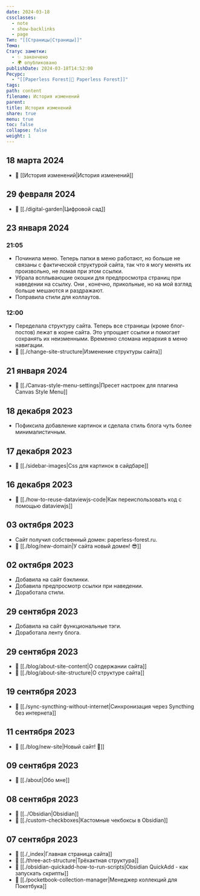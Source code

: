 ```yaml
---
date: 2024-03-18
cssclasses:
  - note
  - show-backlinks
  - page
Тип: "[[Страницы|Страницы]]"
Тема: 
Статус заметки:
  - ✨ закончено
  - 🌍 опубликовано
publishDate: 2024-03-18T14:52:00
Ресурс:
  - "[[Paperless Forest|🌱 Paperless Forest]]"
tags: 
path: content
filename: История изменений
parent: 
title: История изменений
share: true
menu: true
toc: false
collapse: false
weight: 1
---
```


## 18 марта 2024

- 📄 [[История изменений|История изменений]]

## 29 февраля 2024

- 📄 [[./digital-garden|Цифровой сад]] 

## 23 января 2024

### 21:05

- Починила меню. Теперь папки в меню работают, но больше не связаны с фактической структурой сайта, так что я могу менять их произвольно, не ломая при этом ссылки.
- Убрала всплывающие окошки для предпросмотра страниц при наведении на ссылку. Они , конечно, прикольные, но на мой взгляд больше мешаются и раздражают.
- Поправила стили для коллаутов.

### 12:00

- Переделала структуру сайта. Теперь все страницы (кроме блог-постов) лежат в корне сайта. Это упрощает ссылки и помогает сохранять их неизменными. Временно сломана иерархия в меню навигации.
- 📄 [[./change-site-structure|Изменение структуры сайта]] 

## 21 января 2024

- 📄 [[./Canvas-style-menu-settings|Пресет настроек для плагина Canvas Style Menu]] 

## 18 декабря 2023

- Пофиксила добавление картинок и сделала стиль блога чуть более минималистичным.

## 17 декабря 2023

- 📄 [[./sidebar-images|Css для картинок в сайдбаре]] 

## 16 декабря 2023

- 📄 [[./how-to-reuse-dataviewjs-code|Как переиспользовать код с помощью dataviewjs]] 

## 03 октября 2023

- Сайт получил собственный домен: paperless-forest.ru.
- 📄 [[./blog/new-domain|У сайта новый домен! 😎]] 

## 02 октября 2023

- Добавила на сайт бэклинки.
- Добавила предпросмотр ссылки при наведении.
- Доработала стили.

## 29 сентября 2023

- Добавила на сайт функциональные тэги.
- Доработала ленту блога.

## 29 сентября 2023

- 📄 [[./blog/about-site-content|О содержании сайта]] 
- 📄 [[./blog/about-site-structure|О структуре сайта]] 

## 19 сентября 2023

- 📄 [[./sync-syncthing-without-internet|Синхронизация через Syncthing без интернета]] 

## 11 сентября 2023

- 📄 [[./blog/new-site|Новый сайт! 🎉]] 

## 09 сентября 2023

- 📄 [[./about|Обо мне]] 

## 08 сентября 2023

- 📄 [[../Obsidian|Obsidian]] 
- 📄 [[./custom-checkboxes|Кастомные чекбоксы в Obsidian]] 

## 07 сентября 2023

- 📄 [[./_index|Главная страница сайта]] 
- 📄 [[./three-act-structure|Трёхактная структура]] 
- 📄 [[./obsidian-quickadd-how-to-run-scripts|Obsidian QuickAdd - как запускать скрипты]] 
- 📄 [[./pocketbook-collection-manager|Менеджер коллекций для Покетбука]] 
